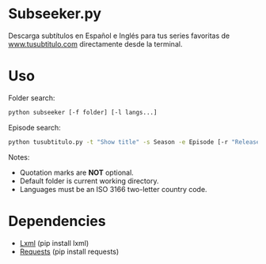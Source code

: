 Subseeker.py
=======

Descarga subtítulos en Español e Inglés para tus series favoritas de www.tusubtitulo.com directamente desde la terminal.

Uso
=====
Folder search:
```bash
python subseeker [-f folder] [-l langs...]
```


Episode search:
```bash
python tusubtitulo.py -t "Show title" -s Season -e Episode [-r "Release"] [-l langs...]
```

Notes:
- Quotation marks are **NOT** optional.
- Default folder is current working directory.
- Languages must be an ISO 3166 two-letter country code.

Dependencies
============
- [Lxml](http://www.lxml.de) (pip install lxml)
- [Requests](http://docs.python-requests.org/en/master) (pip install requests)
